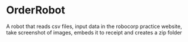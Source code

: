 # OrderRobot
A robot that reads csv files, input data in the robocorp practice website, take screenshot of images, embeds it to receipt and creates a zip folder
